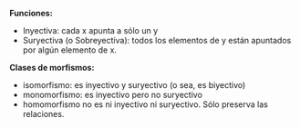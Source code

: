 
**Funciones:**
* Inyectiva: cada x apunta a sólo un y
* Suryectiva (o Sobreyectiva): todos los elementos de y están apuntados por algún elemento de x.

**Clases de morfismos:**
* isomorfismo: es inyectivo y suryectivo (o sea, es biyectivo)
* monomorfismo: es inyectivo pero no suryectivo
* homomorfismo no es ni inyectivo ni suryectivo. Sólo preserva las relaciones.